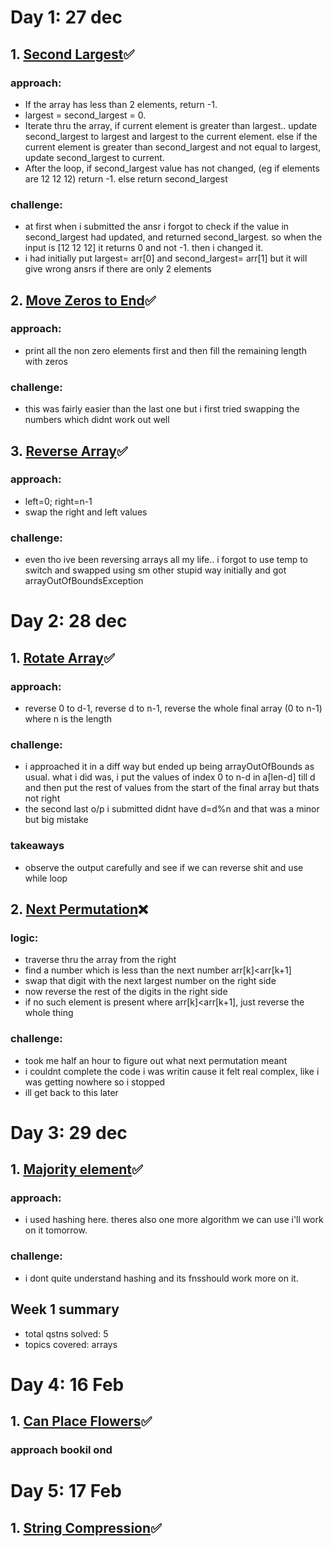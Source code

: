 # Day 1: 27 dec
## 1. [Second Largest](https://www.geeksforgeeks.org/batch/gfg-160-problems/track/arrays-gfg-160/problem/second-largest3735)✅
### approach: <br/>
  - If the array has less than 2 elements, return -1. <br/>
  - largest = second_largest = 0. <br/>
  - Iterate thru the array, if current element is greater than largest.. update second_largest to largest and largest to the current element. else if the current element is greater than second_largest and not equal to largest, update second_largest to current. <br/>
  - After the loop, if second_largest value has not changed, (eg if elements are 12 12 12) return -1. else return second_largest
### challenge: <br/>
  - at first when i submitted the ansr i forgot to check if the value in second_largest had updated, and returned second_largest. so when the input is [12 12 12] it returns 0 and not -1. then i changed it.
  - i had initially put largest= arr[0] and second_largest= arr[1] but it will give wrong ansrs if there are only 2 elements

## 2. [Move Zeros to End](https://www.geeksforgeeks.org/batch/gfg-160-problems/track/arrays-gfg-160/problem/move-all-zeroes-to-end-of-array0751)✅
### approach: <br/>
- print all the non zero elements first and then fill the remaining length with zeros
### challenge: <br/>
- this was fairly easier than the last one but i first tried swapping the numbers which didnt work out well

## 3. [Reverse Array](https://www.geeksforgeeks.org/batch/gfg-160-problems/track/arrays-gfg-160/problem/reverse-an-array)✅
### approach: <br/>
- left=0; right=n-1
- swap the right and left values
### challenge: <br/>
- even tho ive been reversing arrays all my life.. i forgot to use temp to switch and swapped using sm other stupid way initially and got arrayOutOfBoundsException

# Day 2: 28 dec
## 1. [Rotate Array](https://www.geeksforgeeks.org/batch/gfg-160-problems/track/arrays-gfg-160/problem/rotate-array-by-n-elements-1587115621)✅
### approach: <br/>
- reverse 0 to d-1, reverse d to n-1, reverse the whole final array (0 to n-1) where n is the length
### challenge: <br/>
- i approached it in a diff way but ended up being arrayOutOfBounds as usual. what i did was, i put the values of index 0 to n-d in a[len-d] till d and then put the rest of values from the start of the final array but thats not right
- the second last o/p i submitted didnt have d=d%n and that was a minor but big mistake
### takeaways <br/>
- observe the output carefully and see if we can reverse shit and use while loop

## 2. [Next Permutation](https://www.geeksforgeeks.org/batch/gfg-160-problems/track/arrays-gfg-160/problem/next-permutation5226)❌
### logic: <br/>
- traverse thru the array from the right
- find a number which is less than the next number arr[k]<arr[k+1]
- swap that digit with the next largest number on the right side
- now reverse the rest of the digits in the right side
- if no such element is present where arr[k]<arr[k+1], just reverse the whole thing
### challenge: <br/>
- took me half an hour to figure out what next permutation meant
- i couldnt complete the code i was writin cause it felt real complex, like i was getting nowhere so i stopped
- ill get back to this later

# Day 3: 29 dec
## 1. [Majority element](https://www.geeksforgeeks.org/batch/gfg-160-problems/track/arrays-gfg-160/problem/majority-vote)✅
### approach: <br/>
- i used hashing here. theres also one more algorithm we can use i'll work on it tomorrow.
### challenge: <br/>
- i dont quite understand hashing and its fnsshould work more on it.
## Week 1 summary
- total qstns solved: 5
- topics covered: arrays





# Day 4: 16 Feb
## 1. [Can Place Flowers](https://www.geeksforgeeks.org/batch/gfg-160-problems/track/arrays-gfg-160/problem/majority-vote)✅
### approach bookil ond
# Day 5: 17 Feb
## 1. [String Compression](https://leetcode.com/problems/string-compression/description/?envType=study-plan-v2&envId=leetcode-75)✅
